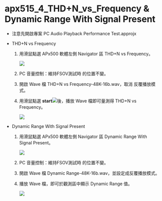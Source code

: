 apx515\_4\_THD+N\_vs\_Frequency & Dynamic Range With Signal Present
===================================================================

- 注意先開啟專案 PC Audio Playback Performance Test.approjx

- THD+N vs Frequency

  1. 用滑鼠點選 APx500 軟體左側 Navigator 區 THD+N vs Frequency。

     ![](https://i.imgur.com/lSQYNzM.png)

  2. PC 音量控制：維持FSOV測試時 的位置不變。

  3. 開啟 Wave 檔 THD+N vs Frequency-48K-16b.wav，取消 反覆播放模式。

  4. 用滑鼠點選 **start**![](https://i.imgur.com/C3aR7Sq.png)後，播放 Wave 檔即可量測得 THD+N vs Frequency。

     ![](https://i.imgur.com/cJ1EYPG.png)

- Dynamic Range With Signal Present

  1. 用滑鼠點選 APx500 軟體左側 Navigator 區 Dynamic Range With Signal
     Present。

     ![](https://i.imgur.com/mrezv8N.png)

  2. PC 音量控制：維持FSOV測試時 的位置不變。

  3. 開啟 Wave 檔 Dynamic Range-48K-16b.wav，並設定成反覆播放模式。

  4. 播放 Wave 檔，即可於觀測區中顯示 Dynamic Range 值。

     ![](https://i.imgur.com/9OKKIAg.png)
